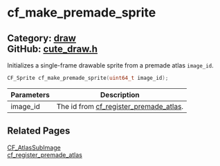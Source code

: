 [//]: # (This file is automatically generated by Cute Framework's docs parser.)
[//]: # (Do not edit this file by hand!)
[//]: # (See: https://github.com/RandyGaul/cute_framework/blob/master/samples/docs_parser.cpp)
[](../header.md ':include')

# cf_make_premade_sprite

Category: [draw](/api_reference?id=draw)  
GitHub: [cute_draw.h](https://github.com/RandyGaul/cute_framework/blob/master/include/cute_draw.h)  
---

Initializes a single-frame drawable sprite from a premade atlas `image_id`.

```cpp
CF_Sprite cf_make_premade_sprite(uint64_t image_id);
```

Parameters | Description
--- | ---
image_id | The id from [cf_register_premade_atlas](/draw/cf_register_premade_atlas.md).

## Related Pages

[CF_AtlasSubImage](/draw/cf_atlassubimage.md)  
[cf_register_premade_atlas](/draw/cf_register_premade_atlas.md)  
